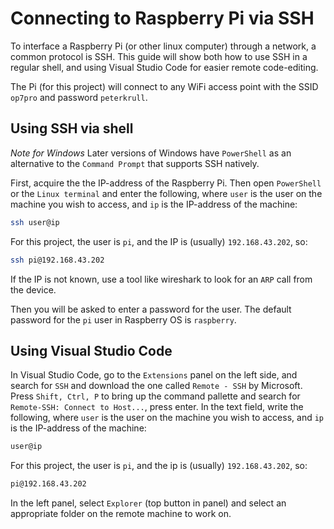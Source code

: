 # Connecting to Raspberry Pi via SSH

To interface a Raspberry Pi (or other linux computer) through a network, a common protocol is SSH. This guide will show both how to use SSH in a regular shell, and using Visual Studio Code for easier remote code-editing.

The Pi (for this project) will connect to any WiFi access point with the SSID `op7pro` and password `peterkrull`.

## Using SSH via shell

*Note for Windows*
Later versions of Windows have `PowerShell` as an alternative to the `Command Prompt` that supports SSH natively.

First, acquire the the IP-address of the Raspberry Pi. Then open `PowerShell` or the `Linux terminal` and enter the following, where `user` is the user on the machine you wish to access, and `ip` is the IP-address of the machine:

```bash
ssh user@ip
```

For this project, the user is `pi`, and the IP is (usually) `192.168.43.202`, so:

```bash
ssh pi@192.168.43.202
```

If the IP is not known, use a tool like wireshark to look for an `ARP` call from the device.

Then you will be asked to enter a password for the user. The default password for the `pi` user in Raspberry OS is `raspberry`.

## Using Visual Studio Code

In Visual Studio Code, go to the `Extensions` panel on the left side, and search for `SSH` and download the one called `Remote - SSH` by Microsoft. Press `Shift, Ctrl, P` to bring up the command pallette and search for `Remote-SSH: Connect to Host...`, press enter. In the text field, write the following, where `user` is the user on the machine you wish to access, and `ip` is the IP-address of the machine:

```bash
user@ip
```

For this project, the user is `pi`, and the ip is (usually) `192.168.43.202`, so:

```bash
pi@192.168.43.202
```

In the left panel, select `Explorer` (top button in panel) and select an appropriate folder on the remote machine to work on.